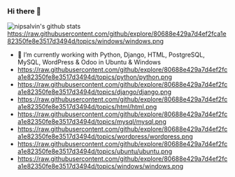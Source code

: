 ### Hi there 👋

![nipsalvin's github stats](https://github-readme-stats.vercel.app/api?username=nipsalvin&count_private=true&show_icons=true&theme=synthwave)
https://raw.githubusercontent.com/github/explore/80688e429a7d4ef2fca1e82350fe8e3517d3494d/topics/windows/windows.png

<!--
**nipsalvin/nipsalvin** is a ✨ _special_ ✨ repository because its `README.md` (this file) appears on your GitHub profile.

Here are some ideas to get you started:
-->

- 🔭 I’m currently working with Python, Django, HTML, PostgreSQL, MySQL, WordPress & Odoo in Ubuntu & Windows
- https://raw.githubusercontent.com/github/explore/80688e429a7d4ef2fca1e82350fe8e3517d3494d/topics/python/python.png
- https://raw.githubusercontent.com/github/explore/80688e429a7d4ef2fca1e82350fe8e3517d3494d/topics/django/django.png
- https://raw.githubusercontent.com/github/explore/80688e429a7d4ef2fca1e82350fe8e3517d3494d/topics/html/html.png
- https://raw.githubusercontent.com/github/explore/80688e429a7d4ef2fca1e82350fe8e3517d3494d/topics/mysql/mysql.png
- https://raw.githubusercontent.com/github/explore/80688e429a7d4ef2fca1e82350fe8e3517d3494d/topics/wordpress/wordpress.png
- https://raw.githubusercontent.com/github/explore/80688e429a7d4ef2fca1e82350fe8e3517d3494d/topics/ubuntu/ubuntu.png
- https://raw.githubusercontent.com/github/explore/80688e429a7d4ef2fca1e82350fe8e3517d3494d/topics/windows/windows.png

